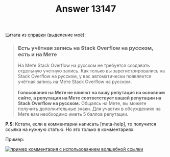 ﻿---
title: "Answer 13147"
se.owner.user_id: 532877
se.owner.display_name: "Зонтик"
se.owner.link: "https://ru.meta.stackoverflow.com/users/532877/%d0%97%d0%be%d0%bd%d1%82%d0%b8%d0%ba"
se.answer_id: 13147
se.question_id: 13146
se.post_type: answer
se.is_accepted: False
---
<p>Цитата из <a href="https://ru.stackoverflow.com/help/whats-meta">справки</a> (выделение моё):</p>
<blockquote>
<h3>Есть учётная запись на Stack Overflow на русском, есть и на Мете</h3>
<p>На Мете Stack Overflow на русском не требуется создавать отдельную учетную запись. Как только вы зарегистрировались на Stack Overflow на русском, у вас автоматически появляется учётная запись на Мете Stack Overflow на русском.<br><br><strong>Голосования на Мете не влияют на вашу репутация на основном сайте, а репутация на Мете соответствует вашей репутации на Stack Overflow на русском.</strong> Общаясь на Мете, вы можете получить дополнительные знаки. Для участия в обсуждениях на Мете вам необходимо иметь 5 баллов репутации.</p>
</blockquote>
<p><strong>P.S</strong>: Кстати, если в комментарии написать [meta-help], то получится ссылка на нужную статью. Но это только в комментариях.</p>
<p>Пример:</p>
<p><a href="https://i.stack.imgur.com/pvVj7.png" rel="nofollow noreferrer"><img src="https://i.stack.imgur.com/pvVj7.png" alt="пример комментария с использованием волшебной ссылки" /></a></p>
